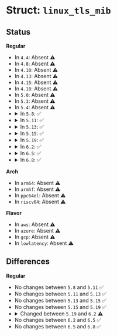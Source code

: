 # Struct: <code>linux_tls_mib</code>

## Status
<b>Regular</b>
<ul>
<li>
In <code>4.4</code>: Absent ⚠️
</li>
<li>
In <code>4.8</code>: Absent ⚠️
</li>
<li>
In <code>4.10</code>: Absent ⚠️
</li>
<li>
In <code>4.13</code>: Absent ⚠️
</li>
<li>
In <code>4.15</code>: Absent ⚠️
</li>
<li>
In <code>4.18</code>: Absent ⚠️
</li>
<li>
In <code>5.0</code>: Absent ⚠️
</li>
<li>
In <code>5.3</code>: Absent ⚠️
</li>
<li>
In <code>5.4</code>: Absent ⚠️
</li>
<li>
<details>
<summary>In <code>5.8</code>: ✅</summary>

```c
struct linux_tls_mib {
    long unsigned int mibs[11];
};
```
</details>
</li>
<li>
<details>
<summary>In <code>5.11</code>: ✅</summary>

```c
struct linux_tls_mib {
    long unsigned int mibs[11];
};
```
</details>
</li>
<li>
<details>
<summary>In <code>5.13</code>: ✅</summary>

```c
struct linux_tls_mib {
    long unsigned int mibs[11];
};
```
</details>
</li>
<li>
<details>
<summary>In <code>5.15</code>: ✅</summary>

```c
struct linux_tls_mib {
    long unsigned int mibs[11];
};
```
</details>
</li>
<li>
<details>
<summary>In <code>5.19</code>: ✅</summary>

```c
struct linux_tls_mib {
    long unsigned int mibs[11];
};
```
</details>
</li>
<li>
<details>
<summary>In <code>6.2</code>: ✅</summary>

```c
struct linux_tls_mib {
    long unsigned int mibs[13];
};
```
</details>
</li>
<li>
<details>
<summary>In <code>6.5</code>: ✅</summary>

```c
struct linux_tls_mib {
    long unsigned int mibs[13];
};
```
</details>
</li>
<li>
<details>
<summary>In <code>6.8</code>: ✅</summary>

```c
struct linux_tls_mib {
    long unsigned int mibs[13];
};
```
</details>
</li>
</ul>
<b>Arch</b>
<ul>
<li>
In <code>arm64</code>: Absent ⚠️
</li>
<li>
In <code>armhf</code>: Absent ⚠️
</li>
<li>
In <code>ppc64el</code>: Absent ⚠️
</li>
<li>
In <code>riscv64</code>: Absent ⚠️
</li>
</ul>
<b>Flavor</b>
<ul>
<li>
In <code>aws</code>: Absent ⚠️
</li>
<li>
In <code>azure</code>: Absent ⚠️
</li>
<li>
In <code>gcp</code>: Absent ⚠️
</li>
<li>
In <code>lowlatency</code>: Absent ⚠️
</li>
</ul>

## Differences
<b>Regular</b>
<ul>
<li>
No changes between <code>5.8</code> and <code>5.11</code> ✅
</li>
<li>
No changes between <code>5.11</code> and <code>5.13</code> ✅
</li>
<li>
No changes between <code>5.13</code> and <code>5.15</code> ✅
</li>
<li>
No changes between <code>5.15</code> and <code>5.19</code> ✅
</li>
<li>
<details>
<summary>Changed between <code>5.19</code> and <code>6.2</code> ⚠️</summary>
<ul>
<li>
<b>Field type changed. </b>
<code>long unsigned int mibs[11]</code> ➡️ <code>long unsigned int mibs[13]</code>
</li>
</ul>
</details>
</li>
<li>
No changes between <code>6.2</code> and <code>6.5</code> ✅
</li>
<li>
No changes between <code>6.5</code> and <code>6.8</code> ✅
</li>
</ul>
